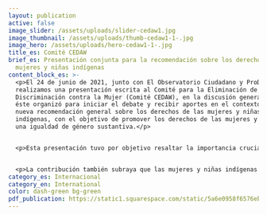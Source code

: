 ```yaml
---
layout: publication
active: false
image_slider: /assets/uploads/slider-cedaw1.jpg
image_thumbnail: /assets/uploads/thumb-cedaw1-1-.jpg
image_hero: /assets/uploads/hero-cedaw1-1-.jpg
title_es: Comité CEDAW
brief_es: Presentación conjunta para la recomendación sobre los derechos de las
  mujeres y niñas indígenas
content_block_es: >-
  <p>El 24 de junio de 2021, junto con El Observatorio Ciudadano y ProDESC,
  realizamos una presentación escrita al Comité para la Eliminación de la
  Discriminación contra la Mujer (Comité CEDAW), en la discusión general que
  éste organizó para iniciar el debate y recibir aportes en el contexto de una
  nueva recomendación general sobre los derechos de las mujeres y niñas
  indígenas, con el objetivo de promover los derechos de las mujeres y lograr
  una igualdad de género sustantiva.</p>


  <p>Esta presentación tuvo por objetivo resaltar la importancia crucial de la participación efectiva, la consulta y el consentimiento de las mujeres y niñas indígenas en las medidas y estrategias de mitigación del cambio climático. Asimismo, el informe destaca los efectos desproporcionados que no conducir estos procesos tiene sobre los derechos garantizados por la CEDAW a niñas y mujeres indígenas.</p>


  <p>La contribución también subraya que las mujeres y niñas indígenas son agentes claves del cambio social, particularmente por sus conocimientos ancestrales y su experiencia en la gestión de los recursos energéticos en sus hogares y comunidades. Por lo tanto, sus puntos de vista y perspectivas son esenciales para transformar la base de las desigualdades existentes y combatir las prácticas extractivas y otras prácticas nocivas en la producción, distribución y uso de energías renovables.</p>
category_es: Internacional
category_en: International
color: dash-green bg-green
pdf_publication: https://static1.squarespace.com/static/5a6e0958f6576ebde0e78c18/t/60defcb107177c47cc95ecb4/1625226417728/2021-06-written-submission-CEDAW-indigenous-women-and-girls.pdf
---
```

